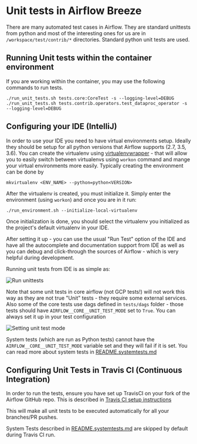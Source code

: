 # Unit tests in Airflow Breeze

There are many automated test cases in Airflow. They are standard unittests
from python and most of the interesting ones for us are in
`/workspace/test/contrib/*` directories. Standard python unit tests are used.

## Running Unit tests within the container environment

If you are working within the container, you may use the following commands to
run tests.

`./run_unit_tests.sh tests.core:CoreTest -s --logging-level=DEBUG`
`./run_unit_tests.sh tests.contrib.operators.test_dataproc_operator -s
--logging-level=DEBUG`

## Configuring your IDE (IntelliJ)

In order to use your IDE you need to have virtual environments setup. Ideally 
they should be setup for all python versions that Airflow supports (2.7, 3.5, 3.6).
You can create the virtualenv using 
[virtualenvwrapper](https://virtualenvwrapper.readthedocs.io/en/latest/) - that will allow
you to easily switch between virtualenvs using `workon` command and mange 
your virtual environments more easily. Typically creating the environment can be done by

```
mkvirtualenv <ENV_NAME> --python=python<VERSION>
```

After the virtualenv is created, you must initialize it. Simply enter the environment 
(using `workon`) and once you are in it run:
```
./run_environment.sh --initialize-local-virtualenv
````

Once initialization is done, you should select the virtualenv you initialized as the 
project's default virtualenv in your IDE.

After setting it up - you can use the usual "Run Test" option of the IDE and have
all the autocomplete and documentation support from IDE as well as you can 
debug and click-through the sources of Airflow - which is very helpful during
development.

Running unit tests from IDE is as simple as:

![Run unittests](images/run_unittests.png)

Note that some unit tests in core airflow (not GCP tests!) will not work this way 
as they are not  true "Unit" tests - they require some external services. 
Also some of the core tests use dags defined in `tests/dags` folder - 
those tests should have `AIRFLOW__CORE__UNIT_TEST_MODE` set to 
`True`. You can always set it up in your test configuration

![Setting unit test mode](images/unit_test_mode.png)

System tests (which are run as Python tests) cannot have the 
`AIRFLOW__CORE__UNIT_TEST_MODE` variable set and they will fail if it is set.
You can read more about system tests in [README.systemtests.md](README.systemtests.md)

## Configuring Unit Tests in Travis CI (Continuous Integration)

In order to run the tests, ensure you have set up TravisCI on your fork of the Airflow
GitHub repo. This is described in
[Travis CI setup instructions](https://github.com/apache/incubator-airflow/blob/master/CONTRIBUTING.md#testing-on-travis-ci)

This will make all unit tests to be executed automatically for all your
branches/PR pushes.

System Tests described in [README.systemtests.md](README.systemtests.md) are skipped 
by default during Travis CI run.

